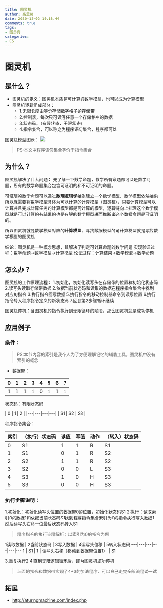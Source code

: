 ```yaml
---
title: 图灵机
author: 高思强
date: 2020-12-03 19:18:44
comments: true
tags:
- 图灵机
categories:
- CS
---
```


# 图灵机

## 是什么？
- 图灵机的定义：图灵机本质是可计算的数学模型，也可以成为计算模型
- 图灵机逻辑组成部分：
	- 1.无限长度由等份存储数字格子的存储带
	- 2.控制器，每次只可读写任意一个存储格中的数据
	- 3.状态码，（有限状态，无限状态）
	- 4.指令集合，可以称之为程序语句集合，程序都可以

图灵机模型图示：
![](https://img-blog.csdnimg.cn/img_convert/176866bae9f7a29d24fd73792ec04a8f.png)

> PS:本文中程序语句集合等价于指令集合

## 为什么？
图灵机解决了什么问题：
先了解一下数学命题，数学所有命题都可以是数学问题，所有的数学命题集合包含可证明的和不可证明的命题。

可证明的数学命题可以通过**数理逻辑学**抽象建立一个数学模型，数学模型依然抽象所以就需要将数学模型具体为可以计算的计算模型（图灵机），只要计算模型可以计算并且完成计算任务的计算模型都是可计算的模型，逻辑链向上推理这个数学模型就是可以计算的有结果的也是有解的数学模型进而推断出这个数据命题是可证明的。

所以图灵机就是数学模型对应的**计算模型**，寻找数据模型的可计算模型就是寻找数学模型的图灵机

结论：图灵机是一种概念思想，其解决了判定可计算命题的数学问题
实现验证过程：数学命题->数学模型->计算模型
论证过程：计算结果->数学模型->数学命题

## 怎么办？
图灵机的工作原理流程：
1.初始化，初始化读写头在存储带的位置和初始化状态码
2.读写头读取存储带数据
2.依据当前状态码和读取的数据在程序指令集合中找到对应的指令
3.执行指令回写数据
5.执行指令的移动控制器命令到读写位置
6.执行指令转入程序指令定义的新状态码
7.回到第2步骤循环继续

图灵机停机：当图灵机的指令执行到无限循环的阶段，那么图灵机就是成功停机

## 应用例子
### 条件：

> PS:本节内容的索引是我个人为了方便理解记忆的辅助工具，图灵机中没有索引的概念

- 数据带：

| 0 | 1 | 2 | 3 | 4 | 5 | 6 | 7 | 
|---|---|---|---|---|---|---|---|
| 1 | 1 | 1 | 1 | 0 | 1 | 1 | 1 |

状态码：有限状态码

| 0 | 1 | 2 |
|---|---|---|---|
| S1 | S2 | S3 |

程序指令集合：


| 索引 | （执行）状态码 | 读值 | 写值 | 动作 | （转入）状态码 |
| :-- | :-- | :-- | :-- | :-- | :-- |
| 0 | S1 | 1 | 1 | R | S1 |
| 1 | S1 | 0 | 1 | R | S2 |
| 2 | S2 | 1 | 1 | R | S2 |
| 3 | S2 | 0 | 0 | L | S3 |
| 4 | S3 | 1 | 0 | H | S3 |
| 5 | S3 | 0 | 0 | H | S3 |

### 执行步骤说明：

1.初始化：初始化读写头位置的数据带0的位置，初始化状态码S1
2.执行：读取索引0的数据1和依据当前状态码S1找到程序指令集合索引为0的指令执行写入数据1然后读写头右移一位最后状态码转入S1
> 程序指令的执行流程解析：以索引为0的指令为例
> 
 1读取数据 | 2当前状态码 | 3写入数据 | 4读写头位移 | 5转入状态码
---|---|---|---|---|---
 1 | S1 | 1 | 读写头右移（移动到数据带位置1） | S1
 
 3.重复执行2
 4.直到无限逻辑循环后，即为图灵机成功停机

> 上面的指令和数据带实现了4+3的加法程序，可以自己走完全部流程试一试

## 拓展
- http://aturingmachine.com/index.php